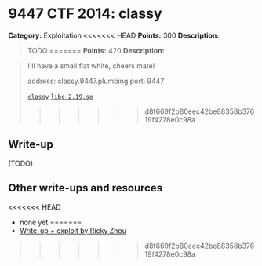 # 9447 CTF 2014: classy

**Category:** Exploitation
<<<<<<< HEAD
**Points:** 300
**Description:**

> TODO
=======
**Points:** 420
**Description:**

> I'll have a small flat white, cheers mate!
>
> address: classy.9447.plumbing
> port: 9447
>
> [`classy`](classy)
> [`libc-2.19.so`](libc-2.19.so)
>>>>>>> d8f669f2b80eec42be88358b37619f4278e0c98a

## Write-up

(TODO)

## Other write-ups and resources

<<<<<<< HEAD
* none yet
=======
* [Write-up + exploit by Ricky Zhou](https://rzhou.org/~ricky/9447_2014/classy/exploit.py)
>>>>>>> d8f669f2b80eec42be88358b37619f4278e0c98a
